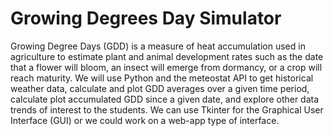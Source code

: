 # Growing Degrees Day Simulator

Growing Degree Days (GDD) is a measure of heat accumulation used in agriculture to estimate plant and animal development rates such as the date that a flower will bloom, an insect will emerge from dormancy, or a crop will reach maturity.
We will use Python and the meteostat API to get historical weather data, calculate and plot GDD averages over a given time period, calculate plot accumulated GDD since a given date, and explore other data trends of interest to the students.
We can use Tkinter for the Graphical User Interface (GUI) or we could work on a web-app type of interface.
